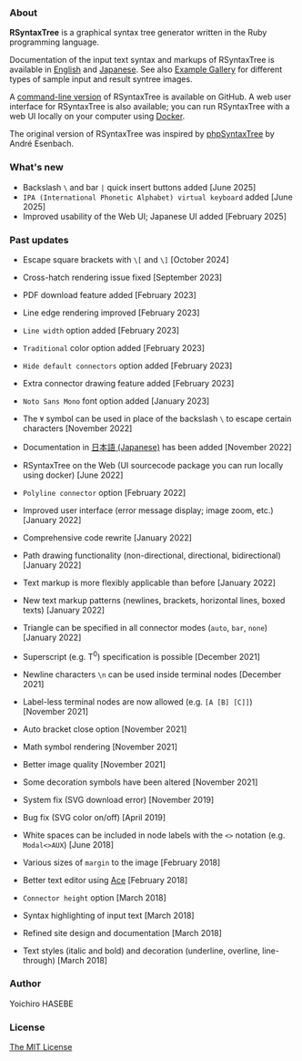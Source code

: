<div class='anchor' id='about'></div>

### About

**RSyntaxTree** is a graphical syntax tree generator written in the Ruby programming language.

Documentation of the input text syntax and markups of RSyntaxTree is available in [English](https://yohasebe.github.io/rsyntaxtree/documentation) and [Japanese](https://yohasebe.github.io/rsyntaxtree/documentation_ja). See also [Example Gallery](https://yohasebe.github.io/rsyntaxtree/examples) for different types of sample input and result syntree images.

A [command-line version](http://github.com/yohasebe/rsyntaxtree) of RSyntaxTree is available on GitHub. A web user interface for RSyntaxTree is also available; you can run RSyntaxTree with a web UI locally on your computer using [Docker](https://www.docker.com/products/docker-desktop/).

The original version of RSyntaxTree was inspired by [phpSyntaxTree](http://ironcreek.net/phpsyntaxtree/) by André Esenbach.

### What's new

* Backslash `\` and bar `|` quick insert buttons added [June 2025]
* `IPA (International Phonetic Alphabet) virtual keyboard` added [June 2025]
* Improved usability of the Web UI; Japanese UI added [February 2025]

### Past updates

* Escape square brackets with `\[` and `\]` [October 2024]
* Cross-hatch rendering issue fixed [September 2023]
* PDF download feature added [February 2023]
* Line edge rendering improved [February 2023]
* `Line width` option added [February 2023]
* `Traditional` color option added [February 2023]
* `Hide default connectors` option added [February 2023]
* Extra connector drawing feature added [February 2023]
* `Noto Sans Mono` font option added [January 2023]

* The `¥` symbol can be used in place of the backslash `\` to escape certain characters [November 2022]
* Documentation in [日本語 (Japanese)](https://yohasebe.github.io/rsyntaxtree/documentation_ja) has been added [November 2022]
* RSyntaxTree on the Web (UI sourcecode package you can run locally using docker) [June 2022]
* `Polyline connector` option [February 2022]
* Improved user interface (error message display; image zoom, etc.) [January 2022]
* Comprehensive code rewrite [January 2022]
* Path drawing functionality (non-directional, directional, bidirectional) [January 2022]
* Text markup is more flexibly applicable than before [January 2022]
* New text markup patterns (newlines, brackets, horizontal lines, boxed texts) [January 2022]
* Triangle can be specified in all connector modes (`auto`, `bar`, `none`) [January 2022]
* Superscript (e.g. T<sup>0</sup>) specification is possible [December 2021]
* Newline characters `\n` can be used inside terminal nodes [December 2021]
* Label-less terminal nodes are now allowed (e.g. `[A [B] [C]]`) [November 2021]
* Auto bracket close option [November 2021]
* Math symbol rendering [November 2021]
* Better image quality [November 2021]
* Some decoration symbols have been altered [November 2021]
* System fix (SVG download error) [November 2019]
* Bug fix (SVG color on/off) [April 2019]
* White spaces can be included in node labels with the `<>` notation (e.g. `Modal<>AUX`) [June 2018]
* Various sizes of `margin` to the image [February 2018]
* Better text editor using <a href='https://ace.c9.io/'>Ace</a> [February 2018]
* `Connector height` option [March 2018]
* Syntax highlighting of input text [March 2018]
* Refined site design and documentation [March 2018]
* Text styles (italic and bold) and decoration (underline, overline, line-through) [March 2018]

### Author

Yoichiro HASEBE &nbsp;&nbsp;
<a href='mailto:yohasebe@gmail.com'><i class="fa fa-envelope" aria-hidden="true"></a></i>&nbsp;&nbsp;
<a href='https://twitter.com/yohasebe'><i class="fab fa-twitter" aria-hidden="true"></a></i>&nbsp;&nbsp;
<a href='https://github.com/yohasebe'><i class="fab fa-github" aria-hidden="true"></a></i>

### License

[The MIT License](http://www.opensource.org/licenses/mit-license.php)

